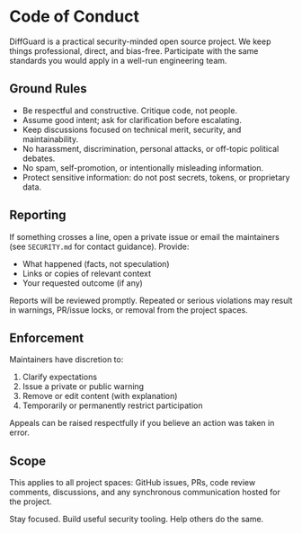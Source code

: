 # Code of Conduct

DiffGuard is a practical security-minded open source project. We keep things professional, direct, and bias-free. Participate with the same standards you would apply in a well-run engineering team.

## Ground Rules
- Be respectful and constructive. Critique code, not people.
- Assume good intent; ask for clarification before escalating.
- Keep discussions focused on technical merit, security, and maintainability.
- No harassment, discrimination, personal attacks, or off-topic political debates.
- No spam, self-promotion, or intentionally misleading information.
- Protect sensitive information: do not post secrets, tokens, or proprietary data.

## Reporting
If something crosses a line, open a private issue or email the maintainers (see `SECURITY.md` for contact guidance). Provide:
- What happened (facts, not speculation)
- Links or copies of relevant context
- Your requested outcome (if any)

Reports will be reviewed promptly. Repeated or serious violations may result in warnings, PR/issue locks, or removal from the project spaces.

## Enforcement
Maintainers have discretion to:
1. Clarify expectations
2. Issue a private or public warning
3. Remove or edit content (with explanation)
4. Temporarily or permanently restrict participation

Appeals can be raised respectfully if you believe an action was taken in error.

## Scope
This applies to all project spaces: GitHub issues, PRs, code review comments, discussions, and any synchronous communication hosted for the project.

Stay focused. Build useful security tooling. Help others do the same.

